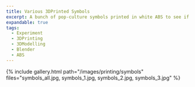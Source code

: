 ```yaml
---
title: Various 3DPrinted Symbols
excerpt: A bunch of pop-culture symbols printed in white ABS to see if they could be produced at a quality that could be sold at conventions
expandable: true
tags:
  - Experiment
  - 3DPrinting
  - 3DModelling
  - Blender
  - ABS
---
```


{% include gallery.html path="/images/printing/symbols" files="symbols_all.jpg, symbols_1.jpg, symbols_2.jpg, symbols_3.jpg" %}

